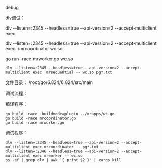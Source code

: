 debug

dlv调试：

dlv --listen=:2345 --headless=true --api-version=2 --accept-multiclient exec

dlv --listen=:2345 --headless=true --api-version=2 --accept-multiclient exec ./mrcoordinator wc.so

go run -race mrworker.go wc.so

```shell
dlv --listen=:2345 --headless=true --api-version=2 --accept-multiclient exec  mrsequential -- wc.so pg*.txt
```

文件目录： /root/go/6.824/6.824/src/main

调试流程：

编译程序：

```shell
go build -race -buildmode=plugin ../mrapps/wc.go
go build -race mrcoordinator.go
go build -race mrworker.go
```

调试程序：

```shell
dlv --listen=:2345 --headless=true --api-version=2 --accept-multiclient exec mrcoordinator -- pg*.txt
dlv --listen=:2346 --headless=true --api-version=2 --accept-multiclient exec mrworker -- wc.so
ps -ef | grep dlv | awk '{ print $2 }' | xargs kill 
```

